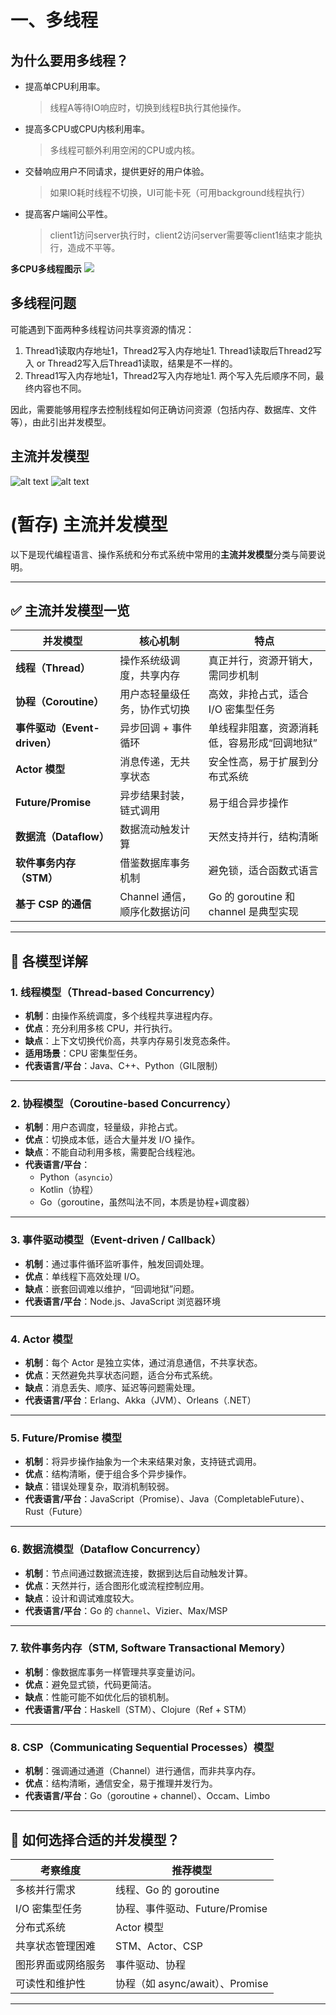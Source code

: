 # 一、多线程
## 为什么要用多线程？
- 提高单CPU利用率。
    > 线程A等待IO响应时，切换到线程B执行其他操作。
- 提高多CPU或CPU内核利用率。
    > 多线程可额外利用空闲的CPU或内核。
- 交替响应用户不同请求，提供更好的用户体验。
    > 如果IO耗时线程不切换，UI可能卡死（可用background线程执行）
- 提高客户端间公平性。
    > client1访问server执行时，client2访问server需要等client1结束才能执行，造成不平等。

**多CPU多线程图示**
![](https://jenkov.com/images/java-concurrency/java-concurrency-tutorial-introduction-1.png)

## 多线程问题
可能遇到下面两种多线程访问共享资源的情况：
1. Thread1读取内存地址1，Thread2写入内存地址1.
Thread1读取后Thread2写入 or Thread2写入后Thread1读取，结果是不一样的。
2. Thread1写入内存地址1，Thread2写入内存地址1.
两个写入先后顺序不同，最终内容也不同。

因此，需要能够用程序去控制线程如何正确访问资源（包括内存、数据库、文件等），由此引出并发模型。

## 主流并发模型
![alt text](image-1.png)
![alt text](image.png)







# (暂存) 主流并发模型

以下是现代编程语言、操作系统和分布式系统中常用的**主流并发模型**分类与简要说明。

---

## ✅ 主流并发模型一览

| 并发模型         | 核心机制                         | 特点                                                                 |
|------------------|----------------------------------|----------------------------------------------------------------------|
| **线程（Thread）**        | 操作系统级调度，共享内存       | 真正并行，资源开销大，需同步机制                                     |
| **协程（Coroutine）**     | 用户态轻量级任务，协作式切换   | 高效，非抢占式，适合 I/O 密集型任务                                  |
| **事件驱动（Event-driven）** | 异步回调 + 事件循环            | 单线程非阻塞，资源消耗低，容易形成“回调地狱”                         |
| **Actor 模型**          | 消息传递，无共享状态           | 安全性高，易于扩展到分布式系统                                       |
| **Future/Promise**      | 异步结果封装，链式调用         | 易于组合异步操作                                                     |
| **数据流（Dataflow）**  | 数据流动触发计算               | 天然支持并行，结构清晰                                               |
| **软件事务内存（STM）** | 借鉴数据库事务机制             | 避免锁，适合函数式语言                                               |
| **基于 CSP 的通信**     | Channel 通信，顺序化数据访问   | Go 的 goroutine 和 channel 是典型实现                               |

---

## 🧩 各模型详解

### 1. **线程模型（Thread-based Concurrency）**
- **机制**：由操作系统调度，多个线程共享进程内存。
- **优点**：充分利用多核 CPU，并行执行。
- **缺点**：上下文切换代价高，共享内存易引发竞态条件。
- **适用场景**：CPU 密集型任务。
- **代表语言/平台**：Java、C++、Python（GIL限制）

---

### 2. **协程模型（Coroutine-based Concurrency）**
- **机制**：用户态调度，轻量级，非抢占式。
- **优点**：切换成本低，适合大量并发 I/O 操作。
- **缺点**：不能自动利用多核，需要配合线程池。
- **代表语言/平台**：
  - Python（`asyncio`）
  - Kotlin（协程）
  - Go（goroutine，虽然叫法不同，本质是协程+调度器）

---

### 3. **事件驱动模型（Event-driven / Callback）**
- **机制**：通过事件循环监听事件，触发回调处理。
- **优点**：单线程下高效处理 I/O。
- **缺点**：嵌套回调难以维护，“回调地狱”问题。
- **代表语言/平台**：Node.js、JavaScript 浏览器环境

---

### 4. **Actor 模型**
- **机制**：每个 Actor 是独立实体，通过消息通信，不共享状态。
- **优点**：天然避免共享状态问题，适合分布式系统。
- **缺点**：消息丢失、顺序、延迟等问题需处理。
- **代表语言/平台**：Erlang、Akka（JVM）、Orleans（.NET）

---

### 5. **Future/Promise 模型**
- **机制**：将异步操作抽象为一个未来结果对象，支持链式调用。
- **优点**：结构清晰，便于组合多个异步操作。
- **缺点**：错误处理复杂，取消机制较弱。
- **代表语言/平台**：JavaScript（Promise）、Java（CompletableFuture）、Rust（Future）

---

### 6. **数据流模型（Dataflow Concurrency）**
- **机制**：节点间通过数据流连接，数据到达后自动触发计算。
- **优点**：天然并行，适合图形化或流程控制应用。
- **缺点**：设计和调试难度较大。
- **代表语言/平台**：Go 的 `channel`、Vizier、Max/MSP

---

### 7. **软件事务内存（STM, Software Transactional Memory）**
- **机制**：像数据库事务一样管理共享变量访问。
- **优点**：避免显式锁，代码更简洁。
- **缺点**：性能可能不如优化后的锁机制。
- **代表语言/平台**：Haskell（STM）、Clojure（Ref + STM）

---

### 8. **CSP（Communicating Sequential Processes）模型**
- **机制**：强调通过通道（Channel）进行通信，而非共享内存。
- **优点**：结构清晰，通信安全，易于推理并发行为。
- **代表语言/平台**：Go（goroutine + channel）、Occam、Limbo

---

## 🎯 如何选择合适的并发模型？

| 考察维度         | 推荐模型                             |
|------------------|--------------------------------------|
| 多核并行需求     | 线程、Go 的 goroutine                |
| I/O 密集型任务   | 协程、事件驱动、Future/Promise       |
| 分布式系统       | Actor 模型                           |
| 共享状态管理困难 | STM、Actor、CSP                      |
| 图形界面或网络服务 | 事件驱动、协程                       |
| 可读性和维护性   | 协程（如 async/await）、Promise      |

---